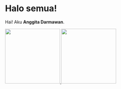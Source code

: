 # Halo semua! 

Hai! Aku **Anggita Darmawan**.

<p align="left">
<a href="https://github.com/anggitata">
  <img height="180em" src="https://github-readme-stats-eight-theta.vercel.app/api?username=anggitata&show_icons=true&theme=algolia&include_all_commits=true&count_private=true"/>
  <img height="180em" src="https://github-readme-stats-eight-theta.vercel.app/api/top-langs/?username=anggitata&layout=compact&langs_count=8&theme=algolia"/>
</a>
</p>

<!--
**anggitata/anggitata** is a ✨ _special_ ✨ repository because its `README.md` (this file) appears on your GitHub profile.

Here are some ideas to get you started:

- 🔭 I’m currently working on ...
- 🌱 I’m currently learning ...
- 👯 I’m looking to collaborate on ...
- 🤔 I’m looking for help with ...
- 💬 Ask me about ...
- 📫 How to reach me: ...
- 😄 Pronouns: ...
- ⚡ Fun fact: ...
-->
